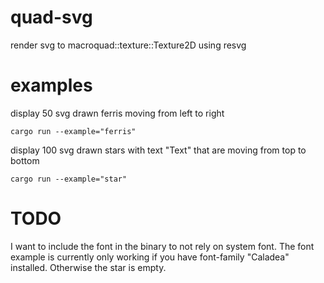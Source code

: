 quad-svg
=========

render svg to macroquad::texture::Texture2D using resvg

# examples
display 50 svg drawn ferris moving from left to right
```
cargo run --example="ferris"
```

display 100 svg drawn stars with text "Text" that are moving from top to bottom
```
cargo run --example="star"
```

# TODO

I want to include the font in the binary to not rely on system font.
The font example is currently only working if you have font-family "Caladea" installed. Otherwise the star is empty.